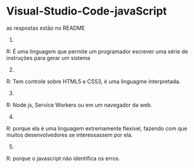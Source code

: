 # Visual-Studio-Code-javaScript
as respostas estão no README

1)
R: É uma linguagem que permite um programador escrever uma série de instruções para gerar um sistema

2)
R: Tem controle sobre HTML5 e CSS3, é uma linguagme interpretada.

3)
R: Node js, Service Workers ou em um navegador da web.

4)
R: porque ela é uma linguagem extremamente flexível, fazendo com que muitos desenvolvedores  se interessassem por ela.

5)
R: porque o javascript não identifica os erros.
